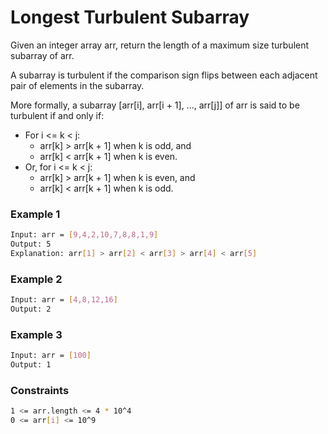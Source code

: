 # Longest Turbulent Subarray

Given an integer array arr, return the length of a maximum size turbulent subarray of arr.

A subarray is turbulent if the comparison sign flips between each adjacent pair of elements in the subarray.

More formally, a subarray [arr[i], arr[i + 1], ..., arr[j]] of arr is said to be turbulent if and only if:

- For i <= k < j:
  - arr[k] > arr[k + 1] when k is odd, and
  - arr[k] < arr[k + 1] when k is even.
- Or, for i <= k < j:
  - arr[k] > arr[k + 1] when k is even, and
  - arr[k] < arr[k + 1] when k is odd.

### Example 1
```sh
Input: arr = [9,4,2,10,7,8,8,1,9]
Output: 5
Explanation: arr[1] > arr[2] < arr[3] > arr[4] < arr[5]
```

### Example 2
```sh
Input: arr = [4,8,12,16]
Output: 2
```

### Example 3
```sh
Input: arr = [100]
Output: 1
```

### Constraints
```sh
1 <= arr.length <= 4 * 10^4
0 <= arr[i] <= 10^9
```
